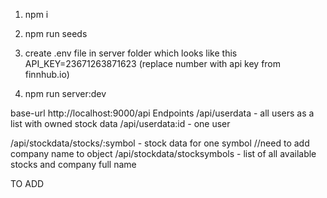 1. npm i
2. npm run seeds
3. create .env file in server folder which looks like this
API_KEY=23671263871623  (replace number with api key from finnhub.io)

4. npm run server:dev



base-url  http://localhost:9000/api
Endpoints 
/api/userdata   - all users as a list with owned stock data
/api/userdata:id - one user 



/api/stockdata/stocks/:symbol  - stock data for one symbol //need to add company name to object
/api/stockdata/stocksymbols   - list of all available stocks and company full name


TO ADD
